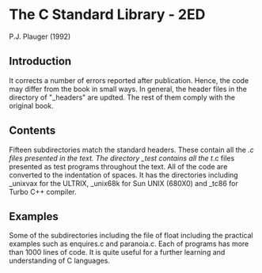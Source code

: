 # The C Standard Library - 2ED
P.J. Plauger (1992)

## Introduction

It corrects a number of errors reported after publication. Hence, the code 
may differ from the book in small ways. In general, the header files in the 
directory of "_headers" are updted. The rest of them comply with the original
book. 

## Contents

Fifteen subdirectories match the standard headers. These contain all the *.c 
files presented in the text. The directory _test contains all the t*.c files 
presented as test programs throughout the text. All of the code are converted 
to the indentation of spaces. It has the directories including _unixvax for 
the ULTRIX, _unix68k for Sun UNIX (680X0) and _tc86 for Turbo C++ compiler.

## Examples

Some of the subdirectories including the file of float including the practical 
examples such as enquires.c and paranoia.c. Each of programs has more than 1000
lines of code. It is quite useful for a further learning and understanding of C 
languages. 
